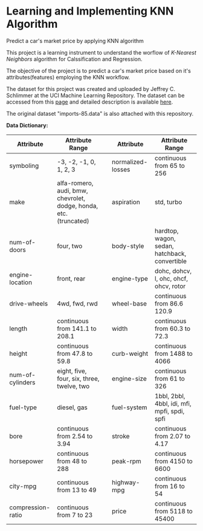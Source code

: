 # Learning and Implementing KNN Algorithm
Predict a car's market price by applying KNN algorithm

This project is a learning instrument to understand the worflow of *K-Nearest Neighbors* algorithm for Calssification and Regression. 

The objective of the project is to predict a car's market price based on it's attributes(features) employing the KNN workflow. 

The dataset for this project was created and uploaded by Jeffrey C. Schlimmer at the UCI Machine Learning Repository. The dataset can be accessed from this [page](https://archive.ics.uci.edu/ml/machine-learning-databases/autos/imports-85.data) and detailed description is available [here](https://archive.ics.uci.edu/ml/datasets/automobile). 

The original dataset "imports-85.data" is also attached with this repository.

<b>Data Dictionary:</b>

| Attribute	|Attribute Range|| Attribute |Attribute Range|
| --- | --- | --- | --- | --- |
| symboling	| -3, -2, -1, 0, 1, 2, 3|| normalized-losses	| continuous from 65 to 256|
| make	| alfa-romero, audi, bmw, chevrolet, dodge, honda, etc. (truncated)|| aspiration	| std, turbo|
| num-of-doors	| four, two|| body-style	| hardtop, wagon, sedan, hatchback, convertible|
| engine-location	| front, rear|| engine-type	| dohc, dohcv, l, ohc, ohcf, ohcv, rotor|
| drive-wheels	| 4wd, fwd, rwd|| wheel-base	| continuous from 86.6 120.9|
| length	| continuous from 141.1 to 208.1|| width	 | continuous from 60.3 to 72.3|
| height	| continuous from 47.8 to 59.8|| curb-weight	| continuous from 1488 to 4066|
| num-of-cylinders	| eight, five, four, six, three, twelve, two|| engine-size	| continuous from 61 to 326|
| fuel-type	| diesel, gas|| fuel-system	| 1bbl, 2bbl, 4bbl, idi, mfi, mpfi, spdi, spfi|
| bore	| continuous from 2.54 to 3.94|| stroke	| continuous from 2.07 to 4.17|
| horsepower	| continuous from 48 to 288|| peak-rpm	| continuous from 4150 to 6600|
| city-mpg	| continuous from 13 to 49|| highway-mpg	| continuous from 16 to 54|
| compression-ratio	| continuous from 7 to 23|| price	| continuous from 5118 to 45400|
